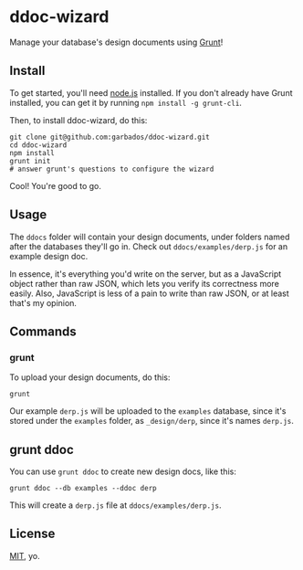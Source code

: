 # ddoc-wizard

Manage your database's design documents using [Grunt](http://gruntjs.com/)!

## Install

To get started, you'll need [node.js](http://nodejs.org/) installed. If you don't already have Grunt installed, you can get it by running `npm install -g grunt-cli`.

Then, to install ddoc-wizard, do this:

    git clone git@github.com:garbados/ddoc-wizard.git
    cd ddoc-wizard
    npm install
    grunt init
    # answer grunt's questions to configure the wizard

Cool! You're good to go.

## Usage

The `ddocs` folder will contain your design documents, under folders named after the databases they'll go in. Check out `ddocs/examples/derp.js` for an example design doc.

In essence, it's everything you'd write on the server, but as a JavaScript object rather than raw JSON, which lets you verify its correctness more easily. Also, JavaScript is less of a pain to write than raw JSON, or at least that's my opinion.

## Commands

### grunt

To upload your design documents, do this:

    grunt

Our example `derp.js` will be uploaded to the `examples` database, since it's stored under the `examples` folder, as `_design/derp`, since it's names `derp.js`.

## grunt ddoc

You can use `grunt ddoc` to create new design docs, like this:

    grunt ddoc --db examples --ddoc derp

This will create a `derp.js` file at `ddocs/examples/derp.js`.

## License

[MIT](http://opensource.org/licenses/MIT), yo.
